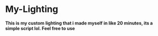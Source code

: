# My-Lighting
**This is my custom lighting that i made myself in like 20 minutes, its a simple script lol. Feel free to use**
